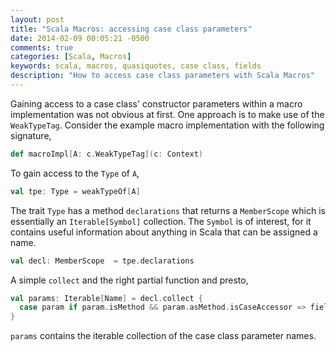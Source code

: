 ```yaml
---
layout: post
title: "Scala Macros: accessing case class parameters"
date: 2014-02-09 00:05:21 -0500
comments: true
categories: [Scala, Macros]
keywords: scala, macros, quasiquotes, case class, fields
description: "How to access case class parameters with Scala Macros"
---
```


Gaining access to a case class' constructor parameters within a macro implementation was not obvious at first. One approach is
 to make use of the `WeakTypeTag`. Consider the example macro implementation with the following signature,

```scala 
def macroImpl[A: c.WeakTypeTag](c: Context)
```

To gain access to the `Type` of `A`,

```scala
val tpe: Type = weakTypeOf[A]
```

The trait `Type` has a method `declarations` that returns a `MemberScope` which is essentially an `Iterable[Symbol]` collection. The `Symbol` is of interest, for it contains useful information about anything in Scala that can be assigned a name.

```scala
val decl: MemberScope  = tpe.declarations
```

A simple `collect` and the right partial function and presto,

```scala
val params: Iterable[Name] = decl.collect { 
  case param if param.isMethod && param.asMethod.isCaseAccessor => field.name 
}
```

`params` contains the iterable collection of the case class parameter names.